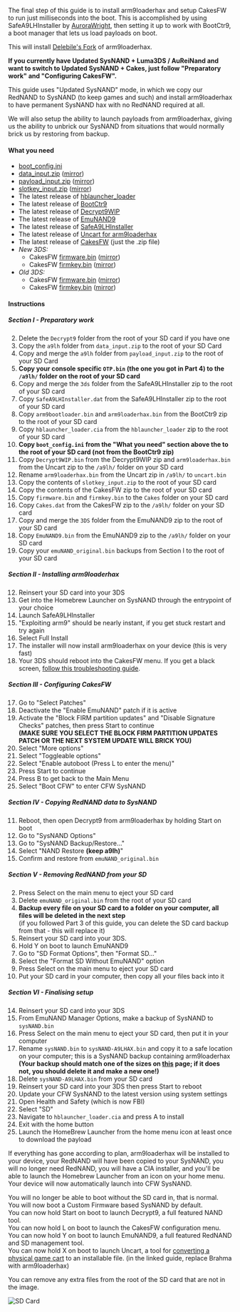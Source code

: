 The final step of this guide is to install arm9loaderhax and setup CakesFW to run just milliseconds into the boot. This is accomplished by using SafeA9LHInstaller by [AuroraWright](http://gbatemp.net/members/46970/), then setting it up to work with BootCtr9, a boot manager that lets us load payloads on boot.

This will install [Delebile's Fork](https://github.com/delebile/arm9loaderhax) of arm9loaderhax.

**If you currently have Updated SysNAND + Luma3DS / AuReiNand and want to switch to Updated SysNAND + Cakes, just follow "Preparatory work" and "Configuring CakesFW".**

This guide uses "Updated SysNAND" mode, in which we copy our RedNAND to SysNAND (to keep games and such) and install arm9loaderhax to have permanent SysNAND hax with no RedNAND required at all.

We will also setup the ability to launch payloads from arm9loaderhax, giving us the ability to unbrick our SysNAND from situations that would normally brick us by restoring from backup.

#### What you need

* [boot_config.ini](https://gist.github.com/Plailect/66566928c286de6ecf61)
* [data_input.zip](https://mega.nz/#!Qkth0BoI!pDgWMamN5cu6HZ91j238MNh7q5ROQKq-a6NLC7Q0dhU) ([mirror](https://drive.google.com/file/d/0BzPfvjeuhqoDZUVfWkJkYlM1UEU/view?usp=sharing))
* [payload_input.zip](https://mega.nz/#!YhNRVZAB!Dyx315T174kdy9E3IyOfeXEek-L8262BJnozHHMcez4) ([mirror](https://drive.google.com/file/d/0BzPfvjeuhqoDRjh1eXZDRmhXWUk/view?usp=sharing))
* [slotkey_input.zip](https://mega.nz/#!R0VQGDLJ!LIUoz_ErqmbXpOO2cBsmyG6KGCgBdR5xjOg7EPci5Ao) ([mirror](https://drive.google.com/open?id=0BzPfvjeuhqoDN0ZaTjFfQkpNc3M))
* The latest release of [hblauncher_loader](https://github.com/yellows8/hblauncher_loader/releases)
* The latest release of [BootCtr9](https://github.com/hartmannaf/BootCtr9/releases/)
* The latest release of [Decrypt9WIP](https://github.com/d0k3/Decrypt9WIP/releases)
* The latest release of [EmuNAND9](https://github.com/d0k3/EmuNAND9/releases)
* The latest release of [SafeA9LHInstaller](https://github.com/AuroraWright/SafeA9LHInstaller/releases)
* The latest release of [Uncart for arm9loaderhax](https://github.com/AuroraWright/uncart/releases)
* The latest release of [CakesFW](https://github.com/mid-kid/CakesForeveryWan/releases) (just the .zip file)
* *New 3DS:*
    + CakesFW [firmware.bin](https://mega.nz/#!1xdnWDjR!dgy0Vs2VjuJsL23axRYIlAKeLctbYzyQBEvVwh6T-Zw) ([mirror](https://drive.google.com/open?id=0BzPfvjeuhqoDR3VUY1BQTjloSDA))
    + CakesFW [firmkey.bin](https://mega.nz/#!VtdAlB7C!w5aZdVoDjaSYSJao0u9a-La6CoY2mWzjLVFzRvT8MmA) ([mirror](https://drive.google.com/file/d/0BzPfvjeuhqoDOHlpR2t4S2ZlTlU/view?usp=sharing))
* *Old 3DS:*
    + CakesFW [firmware.bin](https://mega.nz/#!5kFDTa6Q!xhiYtPIkXoaRlfp65DmHXjXLFW6_-OWodpUqvOtLGtc) ([mirror](https://drive.google.com/file/d/0BzPfvjeuhqoDSW5mOVREcWE0Q2c/view?usp=sharing))
    + CakesFW [firmkey.bin](https://mega.nz/#!htlGzArZ!AianutIfa4K-WtGfrVZNjDSCL_LaykJwGD20aMxDXtc) ([mirror](https://drive.google.com/file/d/0BzPfvjeuhqoDSXRhMlRfNU5OdTA/view?usp=sharing))

#### Instructions

##### Section I - Preparatory work

2. Delete the `Decrypt9` folder from the root of your SD card if you have one
3. Copy the `a9lh` folder from `data_input.zip` to the root of your SD Card
3. Copy and merge the `a9lh` folder from `payload_input.zip` to the root of your SD Card
4. **Copy your console specific `OTP.bin` (the one you got in Part 4) to the `/a9lh/` folder on the root of your SD card**
1. Copy and merge the `3ds` folder from the SafeA9LHInstaller zip to the root of your SD card
2. Copy `SafeA9LHInstaller.dat` from the SafeA9LHInstaller zip to the root of your SD card
2. Copy `arm9bootloader.bin` and `arm9loaderhax.bin` from the BootCtr9 zip to the root of your SD card
3. Copy `hblauncher_loader.cia` from the `hblauncher_loader` zip to the root of your SD card
3. **Copy `boot_config.ini` from the "What you need" section above the to the root of your SD card (not from the BootCtr9 zip)**
7. Copy `Decrypt9WIP.bin` from the Decrypt9WIP zip and `arm9loaderhax.bin` from the Uncart zip to the `/a9lh/` folder on your SD card
6. Rename `arm9loaderhax.bin` from the Uncart zip in `/a9lh/` to `uncart.bin`
1. Copy the contents of `slotkey_input.zip` to the root of your SD card
2. Copy the contents of the CakesFW zip to the root of your SD card
3. Copy `firmware.bin` and `firmkey.bin` to the `Cakes` folder on your SD card
7. Copy `Cakes.dat` from the CakesFW zip to the `/a9lh/` folder on your SD card
1. Copy and merge the `3DS` folder from the EmuNAND9 zip to the root of your SD card
2. Copy `EmuNAND9.bin` from the EmuNAND9 zip to the `/a9lh/` folder on your SD card
2. Copy your `emuNAND_original.bin` backups from Section I to the root of your SD card

##### Section II - Installing arm9loaderhax

12. Reinsert your SD card into your 3DS
13. Get into the Homebrew Launcher on SysNAND through the entrypoint of your choice
13. Launch SafeA9LHInstaller
14. "Exploiting arm9" should be nearly instant, if you get stuck restart and try again
14. Select Full Install
15. The installer will now install arm9loaderhax on your device (this is very fast)
16. Your 3DS should reboot into the CakesFW menu. If you get a black screen, [follow this troubleshooting guide](https://github.com/Plailect/Guide/wiki/Troubleshooting#ts_sys_a9lh).

##### Section III - Configuring CakesFW

17. Go to "Select Patches"
15. Deactivate the "Enable EmuNAND" patch if it is active
14. Activate the "Block FIRM partition updates" and "Disable Signature Checks" patches, then press Start to continue     
**(MAKE SURE YOU SELECT THE BLOCK FIRM PARTITION UPDATES PATCH OR THE NEXT SYSTEM UPDATE WILL BRICK YOU)**
15. Select "More options"
16. Select "Toggleable options"
17. Select "Enable autoboot (Press L to enter the menu)"
18. Press Start to continue
19. Press B to get back to the Main Menu
15. Select "Boot CFW" to enter CFW SysNAND

##### Section IV - Copying RedNAND data to SysNAND

11. Reboot, then open Decrypt9 from arm9loaderhax by holding Start on boot
1. Go to "SysNAND Options"
1. Go to "SysNAND Backup/Restore..."
2. Select "NAND Restore **(keep a9lh)**"
3. Confirm and restore from `emuNAND_original.bin`

##### Section V - Removing RedNAND from your SD

2. Press Select on the main menu to eject your SD card
4. Delete `emuNAND_original.bin` from the root of your SD card
3. **Backup every file on your SD card to a folder on your computer, all files will be deleted in the next step**    
(if you followed Part 3 of this guide, you can delete the SD card backup from that - this will replace it)
0. Reinsert your SD card into your 3DS.
2. Hold Y on boot to launch EmuNAND9
4. Go to "SD Format Options", then "Format SD..."
5. Select the "Format SD Without EmuNAND" option
6. Press Select on the main menu to eject your SD card
9. Put your SD card in your computer, then copy all your files back into it

##### Section VI - Finalising setup

14. Reinsert your SD card into your 3DS
15. From EmuNAND Manager Options, make a backup of SysNAND to `sysNAND.bin`
14. Press Select on the main menu to eject your SD card, then put it in your computer
17. Rename `sysNAND.bin` to `sysNAND-A9LHAX.bin` and copy it to a safe location on your computer; this is a SysNAND backup containing arm9loaderhax **(Your backup should match one of the sizes on [this](https://github.com/Plailect/Guide/wiki/NAND-Size) page; if it does not,  you should delete it and make a new one!)**
15. Delete `sysNAND-A9LHAX.bin` from your SD card
7. Reinsert your SD card into your 3DS then press Start to reboot
6. Update your CFW SysNAND to the latest version using system settings
8. Open Health and Safety (which is now FBI)
9. Select "SD"
9. Navigate to `hblauncher_loader.cia` and press A to install
10. Exit with the home button
10. Launch the HomeBrew Launcher from the home menu icon at least once to download the payload

If everything has gone according to plan, arm9loaderhax will be installed to your device, your RedNAND will have been copied to your SysNAND, you will no longer need RedNAND, you will have a CIA installer, and you'll be able to launch the Homebrew Launcher from an icon on your home menu. Your device will now automatically launch into CFW SysNAND.

You will no longer be able to boot without the SD card in, that is normal.    
You will now boot a Custom Firmware based SysNAND by default.     
You can now hold Start on boot to launch Decrypt9, a full featured NAND tool.    
You can now hold L on boot to launch the CakesFW configuration menu.     
You can now hold Y on boot to launch EmuNAND9, a full featured RedNAND and SD management tool.    
You can now hold X on boot to launch Uncart, a tool for [converting a physical game cart](https://www.reddit.com/r/3dshacks/comments/40etaz/) to an installable file. (in the linked guide, replace Brahma with arm9loaderhax)    

You can remove any extra files from the root of the SD card that are not in the image.

![SD Card](http://i.imgur.com/Kkh6poF.png)

